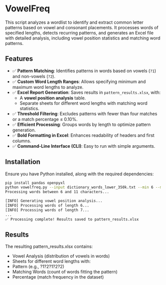 # VowelFreq

This script analyzes a wordlist to identify and extract common letter patterns based on vowel and consonant placements. It processes words of specified lengths, detects recurring patterns, and generates an Excel file with detailed analysis, including vowel position statistics and matching word patterns.

## Features

- ✅ **Pattern Matching**: Identifies patterns in words based on vowels (`?1`) and non-vowels (`?2`).
- ✅ **Custom Word Length Ranges**: Allows specifying minimum and maximum word lengths to analyze.
- ✅ **Excel Report Generation**: Saves results in `pattern_results.xlsx`, with:
  - A **vowel position analysis** table.
  - Separate sheets for different word lengths with matching word statistics.
- ✅ **Threshold Filtering**: Excludes patterns with fewer than four matches or a match percentage ≤ 0.10%.
- ✅ **Efficient Processing**: Groups words by length to optimize pattern generation.
- ✅ **Bold Formatting in Excel**: Enhances readability of headers and first columns.
- ✅ **Command-Line Interface (CLI)**: Easy to run with simple arguments.

## Installation

Ensure you have Python installed, along with the required dependencies:

```bash
pip install pandas openpyxl
python vowelfreq.py --input dictionary_words_lower_350k.txt --min 6 --max 11
Processing words between 6 and 11 characters...

[INFO] Generating vowel position analysis...
[INFO] Processing words of length 6...
[INFO] Processing words of length 7...
...
✅ Processing complete! Results saved to pattern_results.xlsx
```

## Results
The resulting pattern_results.xlsx contains:

- Vowel Analysis (distribution of vowels in words)
- Sheets for different word lengths with:
- Pattern (e.g., ?1?2?1?2?2)
- Matching Words (count of words fitting the pattern)
- Percentage (match frequency in the dataset)
